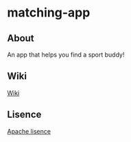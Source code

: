 # matching-app

## About
An app that helps you find a sport buddy!

## Wiki
[Wiki](https://github.com/DylanTroff/matching-app/wiki)

## Lisence
[Apache lisence](https://github.com/DylanTroff/matching-app/blob/main/LICENSE)

